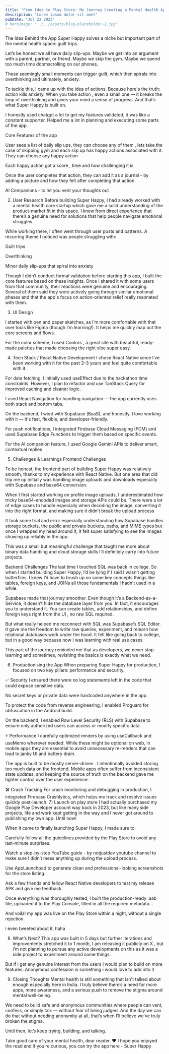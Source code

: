 ```yaml
---
title: "From Idea to Play Store: My Journey Creating a Mental Health App"
description: "Lorem ipsum dolor sit amet"
pubDate: "Jul 22 2022"
# heroImage: "../../assets/blog-placeholder-2.jpg"
---
```


The Idea Behind the App
Super Happy solves a niche but important part of the mental health space: guilt trips.

Let’s be honest we all have daily slip-ups. Maybe we get into an argument with a parent, partner, or friend. Maybe we skip the gym. Maybe we spend too much time doomscrolling on our phones.

These seemingly small moments can trigger guilt, which then spirals into overthinking and ultimately, anxiety.

To tackle this, I came up with the idea of actions.
Because here's the truth: action kills anxiety. When you take action , even a small one — it breaks the loop of overthinking and gives your mind a sense of progress. And that’s what Super Happy is built on.

I honestly used chatgpt a lot to get my features validated, it was like a constant supporter. Helped me a lot in planning and executing some parts of the app.

Core Features of the app

User sees a list of daily slip ups, they can choose any of them , lets take the case of skipping gym and each slip up has happy actions associated with it. They can choose any happy action

Each happy action got a score , time and how challenging it is

Once the user completes that action, they can add it as a journal - by adding a picture and how they felt after completing that action

AI Companions - to let you vent your thoughts out

2. User Research
   Before building Super Happy, I had already worked with a mental health care startup which gave me a solid understanding of the product-market fit in this space. I knew from direct experience that there’s a genuine need for solutions that help people navigate emotional struggles.

While working there, I often went through user posts and patterns. A recurring theme I noticed was people struggling with:

Guilt trips

Overthinking

Minor daily slip-ups that spiral into anxiety

Though I didn’t conduct formal validation before starting this app, I built the core features based on these insights. Once I shared it with some users from that community, their reactions were genuine and encouraging. Several of them said they were actively going through similar emotional phases and that the app's focus on action-oriented relief really resonated with them.

3. UI Design

I started with pen and paper sketches, as I’m more comfortable with that over tools like Figma (though I’m learning!). It helps me quickly map out the core screens and flows.

For the color scheme, I used Coolors , a great site with beautiful, ready-made palettes that made choosing the right vibe super easy.

4. Tech Stack / React Native Development
   I chose React Native since I’ve been working with it for the past 2–3 years and feel quite comfortable with it.

For data fetching, I initially used useEffect due to the hackathon time constraints. However, I plan to refactor and use TanStack Query for improved caching and cleaner logic.

I used React Navigation for handling navigation — the app currently uses both stack and bottom tabs.

On the backend, I went with Supabase (BaaS), and honestly, I love working with it — it's fast, flexible, and developer-friendly.

For push notifications, I integrated Firebase Cloud Messaging (FCM) and used Supabase Edge Functions to trigger them based on specific events.

For the AI companion feature, I used Google Gemini APIs to deliver smart, contextual replies

5. Challenges & Learnings
   Frontend Challenges

To be honest, the frontend part of building Super Happy was relatively smooth, thanks to my experience with React Native. But one area that did trip me up initially was handling image uploads and downloads especially with Supabase and base64 conversion.

When I first started working on profile image uploads, I underestimated how tricky base64-encoded images and storage APIs could be. There were a lot of edge cases to handle especially when decoding the image, converting it into the right format, and making sure it didn’t break the upload process

It took some trial and error especially understanding how Supabase handles storage buckets, the public and private buckets, paths, and MIME types but once I wrapped my head around it, it felt super satisfying to see the images showing up reliably in the app.

This was a small but meaningful challenge that taught me more about binary data handling and cloud storage skills I’ll definitely carry into future projects.

Backend Challenges
The last time I touched SQL was back in college. So when I started building Super Happy, I’d be lying if I said I wasn’t getting butterflies. I knew I’d have to brush up on some key concepts things like tables, foreign keys, and JOINs all those fundamentals I hadn’t used in a while.

Supabase made that journey smoother. Even though it’s a Backend-as-a-Service, it doesn’t hide the database layer from you. In fact, it encourages you to understand it. You can create tables, add relationships, and define foreign keys right from the UI , no raw SQL required.

But what really helped me reconnect with SQL was Supabase's SQL Editor. It gave me the freedom to write raw queries, experiment, and relearn how relational databases work under the hood. It felt like going back to college, but in a good way because now I was learning with real use cases

This part of the journey reminded me that as developers, we never stop learning and sometimes, revisiting the basics is exactly what we need.

6. Productionising the App
   When preparing Super Happy for production, I focused on two key pillars: performance and security.

✅ Security
I ensured there were no log statements left in the code that could expose sensitive data.

No secret keys or private data were hardcoded anywhere in the app.

To protect the code from reverse engineering, I enabled Proguard for obfuscation in the Android build.

On the backend, I enabled Row Level Security (RLS) with Supabase to ensure only authorized users can access or modify specific data.

⚡ Performance
I carefully optimized renders by using useCallback and useMemo wherever needed. While these might be optional on web, in mobile apps they are essential to avoid unnecessary re-renders that can lead to janky UI and battery drain.

The app is built to be mostly server-driven . I intentionally avoided storing too much data on the frontend. Mobile apps often suffer from inconsistent state updates, and keeping the source of truth on the backend gave me tighter control over the user experience.

🛠️ Crash Tracking
For crash monitoring and debugging in production, I integrated Firebase Crashlytics, which helps me track and resolve issues quickly post-launch. 7) Launch on play store
I had actually purchased my Google Play Developer account way back in 2023, but like many side projects, life and work kept getting in the way and I never got around to publishing my own app. Until now!

When it came to finally launching Super Happy, I made sure to:

Carefully follow all the guidelines provided by the Play Store to avoid any last-minute surprises.

Watch a step-by-step YouTube guide - by notjustdev youtube channel to make sure I didn’t mess anything up during the upload process.

Use AppLaunchpad to generate clean and professional-looking screenshots for the store listing.

Ask a few friends and fellow React Native developers to test my release APK and give me feedback.

Once everything was thoroughly tested, I built the production-ready .aab file, uploaded it to the Play Console, filled in all the required metadata…

And voilà! my app was live on the Play Store within a night, without a single rejection.

i even tweeted about it, haha

8. What’s Next?
   This app was built in 5 days but further iterations and improvements stretched it to 1 month, I am releasing it publicly on X , but i’m not planning to pursue any active developments on this as it was a side project to experiment around some things.

But if i get any genuine interest from the users i would plan to build on more features. Anonymous confession is something i would love to add into it

9. Closing Thoughts
   Mental health is still something that isn't talked about enough especially here in India. I truly believe there’s a need for more apps, more awareness, and a serious push to remove the stigma around mental well-being.

We need to build safe and anonymous communities where people can vent, confess, or simply talk — without fear of being judged. And the day we can do that without needing anonymity at all, that’s when I’ll believe we've truly broken the stigma.

Until then, let’s keep trying, building, and talking.

Take good care of your mental health, dear reader. ❤️
I hope you enjoyed the read and if you’re curious, you can try the app here - Super Happy
